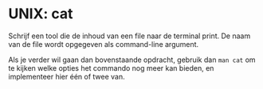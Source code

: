 # UNIX: cat

Schrijf een tool die de inhoud van een file naar de terminal print. De naam van de file wordt opgegeven als command-line argument.

Als je verder wil gaan dan bovenstaande opdracht, gebruik dan `man cat` om te kijken welke opties het commando nog meer kan bieden, en implementeer hier één of twee van.
